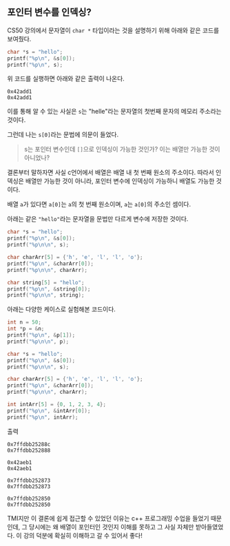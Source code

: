 ## 포인터 변수를 인덱싱?


CS50 강의에서 문자열이 `char *` 타입이라는 것을 설명하기 위해 아래와 같은 코드를 보여줬다.
```c
char *s = "hello";
printf("%p\n", &s[0]);
printf("%p\n", s);
```
위 코드를 실행하면 아래와 같은 출력이 나온다.
```
0x42add1
0x42add1
```
이를 통해 알 수 있는 사실은 `s`는 "helle"라는 문자열의 첫번째 문자의 메모리 주소라는 것이다.

그런데 나는 `s[0]`라는 문법에 의문이 들었다.

> s는 포인터 변수인데 `[]`으로 인덱싱이 가능한 것인가? 이는 배열만 가능한 것이 아니었나?

결론부터 말하자면 사실 c언어에서 배열은 배열 내 첫 번째 원소의 주소이다.
따라서 인덱싱은 배열만 가능한 것이 아니라, 포인터 변수에 인덱싱이 가능하니 배열도 가능한 것이다.

배열 `a`가 있다면 `a[0]`는 `a`의 첫 번째 원소이며, `a`는 `a[0]`의 주소인 셈이다.

아래는 같은 `"hello"`라는 문자열을 문법만 다르게 변수에 저장한 것이다.
```c
char *s = "hello";
printf("%p\n", &s[0]);
printf("%p\n\n", s);

char charArr[5] = {'h', 'e', 'l', 'l', 'o'};
printf("%p\n", &charArr[0]);
printf("%p\n\n", charArr);

char string[5] = "hello";
printf("%p\n", &string[0]);
printf("%p\n\n", string);
```

아래는 다양한 케이스로 실험해본 코드이다.
```c
int n = 50;
int *p = &n;
printf("%p\n", &p[1]);
printf("%p\n\n", p);

char *s = "hello";
printf("%p\n", &s[0]);
printf("%p\n\n", s);

char charArr[5] = {'h', 'e', 'l', 'l', 'o'};
printf("%p\n", &charArr[0]);
printf("%p\n\n", charArr);

int intArr[5] = {0, 1, 2, 3, 4};
printf("%p\n", &intArr[0]);
printf("%p\n", intArr);
```
출력
```
0x7ffdbb25288c
0x7ffdbb252888

0x42aeb1
0x42aeb1

0x7ffdbb252873
0x7ffdbb252873

0x7ffdbb252850
0x7ffdbb252850
```

TMI지만 이 결론에 쉽게 접근할 수 있었던 이유는 c++ 프로그래밍 수업을 들었기 때문인데, 그 당시에는 왜 배열이 포인터인 것인지 이해를 못하고 그 사실 자체만 받아들였었다.
이 강의 덕분에 확실히 이해하고 갈 수 있어서 좋다!
